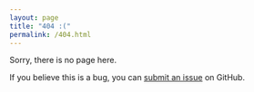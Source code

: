```yaml
---
layout: page
title: "404 :("
permalink: /404.html
---
```


Sorry, there is no page here.

If you believe this is a bug, you can [submit an issue] on GitHub.

[submit an issue]: https://github.com/DeepGraphLearning/drugdiscovery/issues